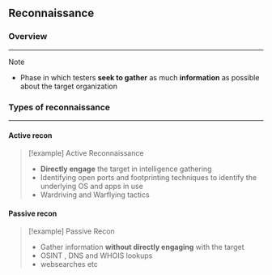 ## Reconnaissance

### Overview 
---
>[!note]
>- Phase in which testers **seek to gather** as much **information** as possible about the target organization


### Types of reconnaissance
---
#### Active recon

>[!example] Active Reconnaissance 
> - **Directly engage** the target in intelligence gathering 
> - Identifying  open ports and footprinting techniques to identify the underlying OS and apps in use 
> - Wardriving and Warflying tactics 

#### Passive recon 

>[!example] Passive Recon 
>- Gather information **without directly engaging** with the target
>- OSINT , DNS and WHOIS lookups 
>- websearches etc 


